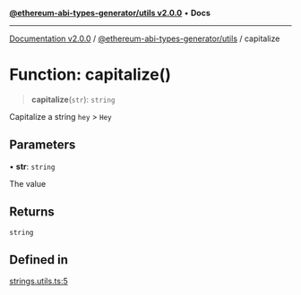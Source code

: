 [**@ethereum-abi-types-generator/utils v2.0.0**](../README.md) • **Docs**

***

[Documentation v2.0.0](../../../packages.md) / [@ethereum-abi-types-generator/utils](../README.md) / capitalize

# Function: capitalize()

> **capitalize**(`str`): `string`

Capitalize a string `hey` > `Hey`

## Parameters

• **str**: `string`

The value

## Returns

`string`

## Defined in

[strings.utils.ts:5](https://github.com/niZmosis/ethereum-abi-types-generator/blob/8be0c174f1ad191b06c4413881733fc6912573c5/packages/utils/src/strings.utils.ts#L5)

